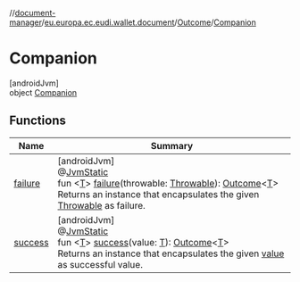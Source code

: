 //[document-manager](../../../../index.md)/[eu.europa.ec.eudi.wallet.document](../../index.md)/[Outcome](../index.md)/[Companion](index.md)

# Companion

[androidJvm]\
object [Companion](index.md)

## Functions

| Name | Summary |
|---|---|
| [failure](failure.md) | [androidJvm]<br>@[JvmStatic](https://kotlinlang.org/api/latest/jvm/stdlib/kotlin-stdlib/kotlin.jvm/-jvm-static/index.html)<br>fun &lt;[T](failure.md)&gt; [failure](failure.md)(throwable: [Throwable](https://kotlinlang.org/api/latest/jvm/stdlib/kotlin-stdlib/kotlin/-throwable/index.html)): [Outcome](../index.md)&lt;[T](failure.md)&gt;<br>Returns an instance that encapsulates the given [Throwable](https://kotlinlang.org/api/latest/jvm/stdlib/kotlin-stdlib/kotlin/-throwable/index.html) as failure. |
| [success](success.md) | [androidJvm]<br>@[JvmStatic](https://kotlinlang.org/api/latest/jvm/stdlib/kotlin-stdlib/kotlin.jvm/-jvm-static/index.html)<br>fun &lt;[T](success.md)&gt; [success](success.md)(value: [T](success.md)): [Outcome](../index.md)&lt;[T](success.md)&gt;<br>Returns an instance that encapsulates the given [value](success.md) as successful value. |
